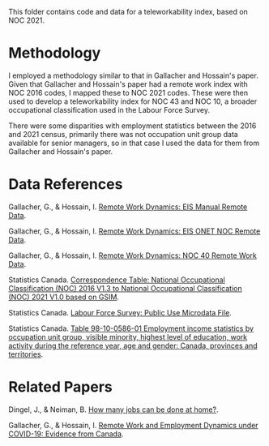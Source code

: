 This folder contains code and data for a teleworkability index, based on NOC 2021.

# Methodology

I employed a methodology similar to that in Gallacher and Hossain's paper. Given that Gallacher and Hossain's paper had a remote work index with NOC 2016 codes, I mapped these to NOC 2021 codes. These were then used to develop a teleworkability index for NOC 43 and NOC 10, a broader occupational classification used in the Labour Force Survey.

There were some disparities with employment statistics between the 2016 and 2021 census, primarily there was not occupation unit group data available for senior managers, so in that case I used the data for them from Gallacher and Hossain's paper. 

# Data References

Gallacher, G., & Hossain, I. [Remote Work Dynamics: EIS Manual Remote Data](https://github.com/guillgall/remotework_dynamics/blob/master/Data/Output/eis_manual_remote.csv).

Gallacher, G., & Hossain, I. [Remote Work Dynamics: EIS ONET NOC Remote Data](https://github.com/guillgall/remotework_dynamics/blob/master/Data/Output/eis_onetnoc_remote.csv).

Gallacher, G., & Hossain, I. [Remote Work Dynamics: NOC 40 Remote Work Data](https://github.com/guillgall/remotework_dynamics/blob/master/Data/Output/NOC_40_remote_work.csv).

Statistics Canada. [Correspondence Table: National Occupational Classification (NOC) 2016 V1.3 to National Occupational Classification (NOC) 2021 V1.0 based on GSIM](https://www.statcan.gc.ca/en/statistical-programs/document/noc2016v1_3-noc2021v1_0).

Statistics Canada. [Labour Force Survey: Public Use Microdata File](https://www150.statcan.gc.ca/n1/pub/71m0001x/71m0001x2021001-eng.htm).

Statistics Canada. [Table 98-10-0586-01 Employment income statistics by occupation unit group, visible minority, highest level of education, work activity during the reference year, age and gender: Canada, provinces and territories](https://www150.statcan.gc.ca/t1/tbl1/en/tv.action?pid=9810058601&geocode=A000011124).


# Related Papers

Dingel, J., & Neiman, B. [How many jobs can be done at home?](https://www.sciencedirect.com/science/article/pii/S0047272720300992).

Gallacher, G., & Hossain, I. [Remote Work and Employment Dynamics under COVID-19: Evidence from Canada](https://utpjournals.press/doi/10.3138/cpp.2020-026).
